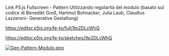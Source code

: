 Link P5.js Fullscreen - Pattern Utilizzando regolarità del modulo (basato sul codice di Benedikt Groß, Hartmut Bohnacker, Julia Laub, Claudius Lazzeroni- Generative Gestaltung)

https://editor.p5js.org/fe-to/full/9p2DLcWhQ

https://editor.p5js.org/fe-to/sketches/9p2DLcWhQ

[![Gen-Pattern-Modulo.png](https://i.postimg.cc/Gp5zDNNZ/Gen-Pattern-Modulo.png)](https://postimg.cc/R3wc5PvR)
